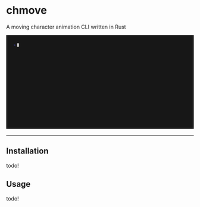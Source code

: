 # chmove

A moving character animation CLI written in Rust

![Demo GIF](assets/demo.gif)

---

## Installation

todo!

## Usage

todo!
